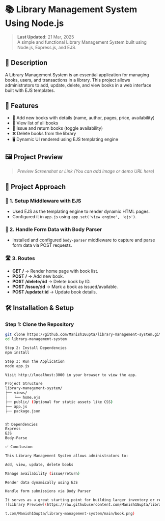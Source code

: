 # 📚 Library Management System Using Node.js

> **Last Updated:** 21 Mar, 2025  
> A simple and functional Library Management System built using Node.js, Express.js, and EJS.

## 🧾 Description

A Library Management System is an essential application for managing books, users, and transactions in a library. This project allows administrators to add, update, delete, and view books in a web interface built with EJS templates.

## 🚀 Features

- 📘 Add new books with details (name, author, pages, price, availability)
- 📄 View list of all books
- 🔁 Issue and return books (toggle availability)
- ❌ Delete books from the library
- 🖥 Dynamic UI rendered using EJS templating engine

## 🖼 Project Preview

> _Preview Screenshot or Link (You can add image or demo URL here)_

## 🧠 Project Approach

### 📂 1. Setup Middleware with EJS
- Used EJS as the templating engine to render dynamic HTML pages.
- Configured it in `app.js` using `app.set('view engine', 'ejs')`.

### 🧾 2. Handle Form Data with Body Parser
- Installed and configured `body-parser` middleware to capture and parse form data via POST requests.

### 🛣 3. Routes
- **GET /** → Render home page with book list.
- **POST /** → Add new book.
- **POST /delete/:id** → Delete book by ID.
- **POST /issue/:id** → Mark a book as issued/available.
- **POST /update/:id** → Update book details.

## 🛠 Installation & Setup

### Step 1: Clone the Repository
```bash
git clone https://github.com/Manish1Gupta/library-management-system.git
cd library-management-system

Step 2: Install Dependencies
npm install

Step 3: Run the Application
node app.js

Visit http://localhost:3000 in your browser to view the app.

Project Structure
library-management-system/
├── views/
│   └── home.ejs
├── public/ (Optional for static assets like CSS)
├── app.js
├── package.json


📦 Dependencies
Express
EJS
Body-Parse

✅ Conclusion

This Library Management System allows administrators to:

Add, view, update, delete books

Manage availability (issue/return)

Render data dynamically using EJS

Handle form submissions via Body Parser

It serves as a great starting point for building larger inventory or record-based system
![Library Preview](https://raw.githubusercontent.com/Manish1Gupta/library-management-system/main/book.png)

t.com/Manish1Gupta/library-management-system/main/book.png)

